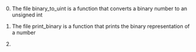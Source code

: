 0. The file binary_to_uint is a function that converts a binary number to an unsigned int

1. The file print_binary is a function that prints the binary representation of a number

2. 
